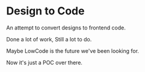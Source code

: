 # Design to Code
An attempt to convert designs to frontend code.

Done a lot of work, Still a lot to do.

Maybe LowCode is the future we've been looking for.

Now it's just a POC over there.
